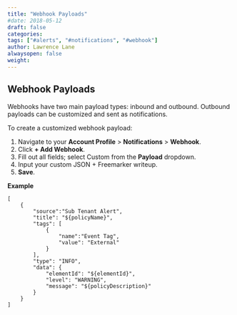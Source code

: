 ```yaml
---
title: "Webhook Payloads"
#date: 2018-05-12
draft: false
categories:
tags: ["#alerts", "#notifications", "#webhook"]
author: Lawrence Lane
alwaysopen: false
weight:
---
```


## Webhook Payloads
Webhooks have two main payload types: inbound and outbound. Outbound payloads can be customized and sent as notifications.

To create a customized webhook payload:

1. Navigate to your **Account Profile** > **Notifications** > **Webhook**.
2. Click **+ Add Webhook**.
3. Fill out all fields; select Custom from the **Payload** dropdown.
4. Input your custom JSON + Freemarker writeup.
5. **Save**.

**Example**

```
[
    {
        "source":"Sub Tenant Alert",
        "title": "${policyName}",
        "tags": [
            {
                "name":"Event Tag",
                "value": "External"
            }
        ],
        "type": "INFO",
        "data": {
            "elementId": "${elementId}",
            "level": "WARNING",
            "message": "${policyDescription}"
        }
    }
]
```
